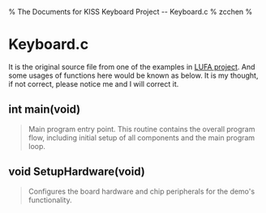 % The Documents for KISS Keyboard Project -- Keyboard.c
% zcchen
%

Keyboard.c
=============

It is the original source file from one of the examples in
[LUFA project](http://code.google.com/p/lufa-lib/).
And some usages of functions here would be known as below.
It is my thought, if not correct, please notice me and I
will correct it.

## int main(void)
> Main program entry point. This routine contains the
  overall program flow, including initial setup of all
  components and the main program loop.

## void SetupHardware(void)
> Configures the board hardware and chip peripherals for the
  demo's functionality.
